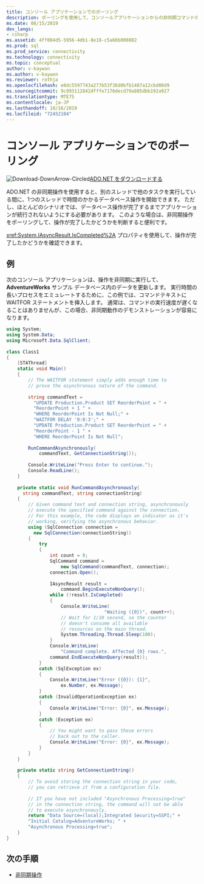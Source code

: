 ```yaml
---
title: コンソール アプリケーションでのポーリング
description: ポーリングを使用して、コンソールアプリケーションからの非同期コマンドの実行が完了するまで待機する例を示します。 この手法は、クラスライブラリまたはユーザーインターフェイスを持たない他のアプリケーションでも有効です。
ms.date: 08/15/2019
dev_langs:
- csharp
ms.assetid: 4ff084d5-5956-4db1-8e18-c5a66b000882
ms.prod: sql
ms.prod_service: connectivity
ms.technology: connectivity
ms.topic: conceptual
author: v-kaywon
ms.author: v-kaywon
ms.reviewer: rothja
ms.openlocfilehash: e8dc5597743a277b53f36d0bfb1487a12cbd80d9
ms.sourcegitcommit: 9c993112842dfffe7176decd79a885dbb192a927
ms.translationtype: MTE75
ms.contentlocale: ja-JP
ms.lasthandoff: 10/16/2019
ms.locfileid: "72452104"
---
```

# <a name="polling-in-console-applications"></a>コンソール アプリケーションでのポーリング

![Download-DownArrow-Circled](../../../ssdt/media/download.png)[ADO.NET をダウンロードする](../../sql-connection-libraries.md#anchor-20-drivers-relational-access)

ADO.NET の非同期操作を使用すると、別のスレッドで他のタスクを実行している間に、1つのスレッドで時間のかかるデータベース操作を開始できます。 ただし、ほとんどのシナリオでは、データベース操作が完了するまでアプリケーションが続行されないようにする必要があります。 このような場合は、非同期操作をポーリングして、操作が完了したかどうかを判断すると便利です。  
  
<xref:System.IAsyncResult.IsCompleted%2A> プロパティを使用して、操作が完了したかどうかを確認できます。  
  
## <a name="example"></a>例  
次のコンソール アプリケーションは、操作を非同期に実行して、**AdventureWorks** サンプル データベース内のデータを更新します。 実行時間の長いプロセスをエミュレートするために、この例では、コマンドテキストに WAITFOR ステートメントを挿入します。 通常は、コマンドの実行速度が遅くなることはありませんが、この場合、非同期動作のデモンストレーションが容易になります。  
  
```csharp  
using System;  
using System.Data;  
using Microsoft.Data.SqlClient;  
  
class Class1  
{  
    [STAThread]  
    static void Main()  
    {  
        // The WAITFOR statement simply adds enough time to   
        // prove the asynchronous nature of the command.  
  
        string commandText =  
          "UPDATE Production.Product SET ReorderPoint = " +  
          "ReorderPoint + 1 " +  
          "WHERE ReorderPoint Is Not Null;" +  
          "WAITFOR DELAY '0:0:3';" +  
          "UPDATE Production.Product SET ReorderPoint = " +  
          "ReorderPoint - 1 " +  
          "WHERE ReorderPoint Is Not Null";  
  
        RunCommandAsynchronously(  
            commandText, GetConnectionString());  
  
        Console.WriteLine("Press Enter to continue.");  
        Console.ReadLine();  
    }  
  
    private static void RunCommandAsynchronously(  
      string commandText, string connectionString)  
    {  
        // Given command text and connection string, asynchronously  
        // execute the specified command against the connection.   
        // For this example, the code displays an indicator as it's   
        // working, verifying the asynchronous behavior.   
        using (SqlConnection connection =  
          new SqlConnection(connectionString))  
        {  
            try  
            {  
                int count = 0;  
                SqlCommand command =   
                    new SqlCommand(commandText, connection);  
                connection.Open();  
  
                IAsyncResult result =   
                    command.BeginExecuteNonQuery();  
                while (!result.IsCompleted)  
                {  
                    Console.WriteLine(  
                                    "Waiting ({0})", count++);  
                    // Wait for 1/10 second, so the counter  
                    // doesn't consume all available   
                    // resources on the main thread.  
                    System.Threading.Thread.Sleep(100);  
                }  
                Console.WriteLine(  
                    "Command complete. Affected {0} rows.",  
                command.EndExecuteNonQuery(result));  
            }  
            catch (SqlException ex)  
            {  
                Console.WriteLine("Error ({0}): {1}",   
                    ex.Number, ex.Message);  
            }  
            catch (InvalidOperationException ex)  
            {  
                Console.WriteLine("Error: {0}", ex.Message);  
            }  
            catch (Exception ex)  
            {  
                // You might want to pass these errors  
                // back out to the caller.  
                Console.WriteLine("Error: {0}", ex.Message);  
            }  
        }  
    }  
  
    private static string GetConnectionString()  
    {  
        // To avoid storing the connection string in your code,              
        // you can retrieve it from a configuration file.   
  
        // If you have not included "Asynchronous Processing=true"  
        // in the connection string, the command will not be able  
        // to execute asynchronously.  
        return "Data Source=(local);Integrated Security=SSPI;" +  
        "Initial Catalog=AdventureWorks; " +   
        "Asynchronous Processing=true";  
    }  
}  
```  
  
## <a name="next-steps"></a>次の手順
- [非同期操作](asynchronous-operations.md)

